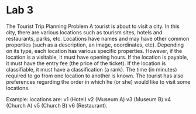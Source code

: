 # Lab 3
The Tourist Trip Planning Problem
A tourist is about to visit a city. In this city, there are various locations such as tourism sites, hotels and restaurants, parks, etc. Locations have names and may have other common properties (such as a description, an image, coordinates, etc). Depending on its type, each location has various specific properties. However, if the location is a visitable, it must have opening hours. If the location is payable, it must have the entry fee (the price of the ticket). If the location is classifiable, it must have a classification (a rank).
The time (in minutes) required to go from one location to another is known. The tourist has also preferences regarding the order in which he (or she) would like to visit some locations.

Example: locations are: v1 (Hotel) v2 (Museum A) v3 (Museum B) v4 (Church A) v5 (Church B) v6 (Restaurant).
